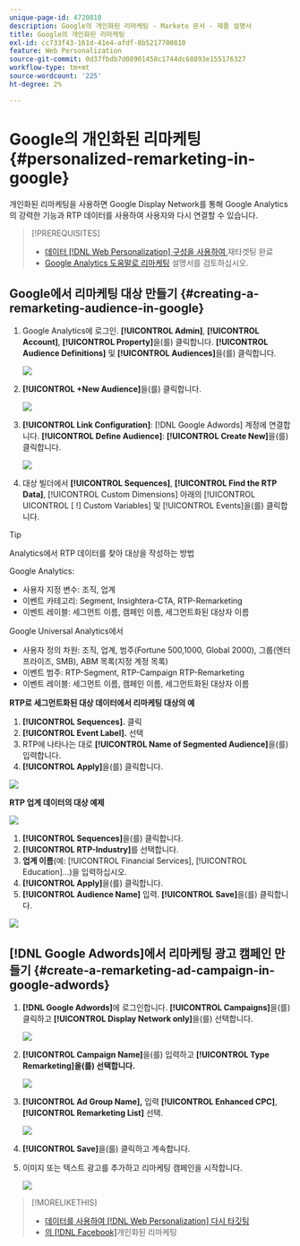 ```yaml
---
unique-page-id: 4720810
description: Google의 개인화된 리마케팅 - Marketo 문서 - 제품 설명서
title: Google의 개인화된 리마케팅
exl-id: cc733f43-161d-41e4-afdf-8b5217700810
feature: Web Personalization
source-git-commit: 0d37fbdb7d08901458c1744dc68893e155176327
workflow-type: tm+mt
source-wordcount: '225'
ht-degree: 2%

---
```


# Google의 개인화된 리마케팅 {#personalized-remarketing-in-google}

개인화된 리마케팅을 사용하면 Google Display Network를 통해 Google Analytics의 강력한 기능과 RTP 데이터를 사용하여 사용자와 다시 연결할 수 있습니다.

>[!PREREQUISITES]
>
>* [데이터 [!DNL Web Personalization]  구성을 사용하여 ](/help/marketo/product-docs/web-personalization/website-retargeting/retargeting-with-web-personalization-data.md)재타겟팅 완료
>* [Google Analytics 도움말로 리마케팅](https://support.google.com/analytics/topic/2611283?hl=en&ref_topic=3413645) 설명서를 검토하십시오.

## Google에서 리마케팅 대상 만들기 {#creating-a-remarketing-audience-in-google}

1. Google Analytics에 로그인. **[!UICONTROL Admin]**, **[!UICONTROL Account]**, **[!UICONTROL Property]**&#x200B;을(를) 클릭합니다. **[!UICONTROL Audience Definitions]** 및 **[!UICONTROL Audiences]**&#x200B;을(를) 클릭합니다.

   ![](assets/remarketing-ga-screenshots.jpg)

1. **[!UICONTROL +New Audience]**&#x200B;을(를) 클릭합니다.

   ![](assets/image2015-1-15-17-3a26-3a40.png)

1. **[!UICONTROL Link Configuration]**: [!DNL Google Adwords] 계정에 연결합니다. **[!UICONTROL Define Audience]**: **[!UICONTROL Create New]**&#x200B;을(를) 클릭합니다.

   ![](assets/image2015-1-15-17-3a32-3a4.png)

1. 대상 빌더에서 **[!UICONTROL Sequences]**, **[!UICONTROL Find the RTP Data]**, [!UICONTROL Custom Dimensions] 아래의 [!UICONTROL UICONTROL [ !] Custom Variables] 및 [!UICONTROL Events]을(를) 클릭합니다.

>[!TIP]
>
>Analytics에서 RTP 데이터를 찾아 대상을 작성하는 방법
>
>Google Analytics:
>
>* 사용자 지정 변수: 조직, 업계
>* 이벤트 카테고리: Segment, Insightera-CTA, RTP-Remarketing
>* 이벤트 레이블: 세그먼트 이름, 캠페인 이름, 세그먼트화된 대상자 이름
>
>Google Universal Analytics에서
>
>* 사용자 정의 차원: 조직, 업계, 범주(Fortune 500,1000, Global 2000), 그룹(엔터프라이즈, SMB), ABM 목록(지정 계정 목록)
>* 이벤트 범주: RTP-Segment, RTP-Campaign RTP-Remarketing
>* 이벤트 레이블: 세그먼트 이름, 캠페인 이름, 세그먼트화된 대상자 이름

**RTP로 세그먼트화된 대상 데이터에서 리마케팅 대상의 예**

1. **[!UICONTROL Sequences].** 클릭
1. **[!UICONTROL Event Label].** 선택
1. RTP에 나타나는 대로 **[!UICONTROL Name of Segmented Audience]**&#x200B;을(를) 입력합니다.
1. **[!UICONTROL Apply]**&#x200B;을(를) 클릭합니다.

![](assets/image2015-2-10-14-3a51-3a43.png)

**RTP 업계 데이터의 대상 예제**

![](assets/image2015-1-15-17-3a36-3a5.png)

1. **[!UICONTROL Sequences]**&#x200B;을(를) 클릭합니다.
1. **[!UICONTROL RTP-Industry]**&#x200B;를 선택합니다.
1. **업계 이름**(예: [!UICONTROL Financial Services], [!UICONTROL Education]...)을 입력하십시오.
1. **[!UICONTROL Apply]**&#x200B;을(를) 클릭합니다.
1. **[!UICONTROL Audience Name]** 입력. **[!UICONTROL Save]**&#x200B;을(를) 클릭합니다.

![](assets/image2015-1-15-18-3a29-3a16.png)

## [!DNL Google Adwords]에서 리마케팅 광고 캠페인 만들기 {#create-a-remarketing-ad-campaign-in-google-adwords}

1. **[!DNL Google Adwords]**&#x200B;에 로그인합니다. **[!UICONTROL Campaigns]**&#x200B;을(를) 클릭하고 **[!UICONTROL Display Network only]**&#x200B;을(를) 선택합니다.

   ![](assets/image2015-1-15-18-3a31-3a58.png)

1. **[!UICONTROL Campaign Name]**&#x200B;을(를) 입력하고 **[!UICONTROL Type Remarketing]을(를) 선택합니다.**

   ![](assets/image2015-1-15-18-3a35-3a7.png)

1. **[!UICONTROL Ad Group Name],** 입력 **[!UICONTROL Enhanced CPC]**, **[!UICONTROL Remarketing List]** 선택.

   ![](assets/image2015-1-15-18-3a51-3a57.png)

1. **[!UICONTROL Save]**&#x200B;을(를) 클릭하고 계속합니다.
1. 이미지 또는 텍스트 광고를 추가하고 리마케팅 캠페인을 시작합니다.

   ![](assets/image2015-1-15-18-3a47-3a21.png)

>[!MORELIKETHIS]
>
>* [데이터를 사용하여  [!DNL Web Personalization] 다시 타깃팅](/help/marketo/product-docs/web-personalization/website-retargeting/retargeting-with-web-personalization-data.md)
>* [의  [!DNL Facebook]](/help/marketo/product-docs/web-personalization/website-retargeting/personalized-remarketing-in-facebook.md)개인화된 리마케팅
